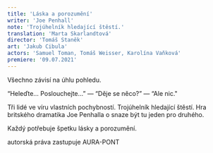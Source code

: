 ```yaml
---
title: 'Láska a porozumění'
writer: 'Joe Penhall'
note: 'Trojúhelník hledající štěstí.'
translation: 'Marta Skarlandtová'
director: 'Tomáš Staněk'
art: 'Jakub Cibula'
actors: 'Samuel Toman, Tomáš Weisser, Karolína Vaňková'
premiere: '09.07.2021'
---
```

Všechno závisí na úhlu pohledu.

“Heleďte… Poslouchejte…” — “Děje se něco?” — “Ale nic."

Tři lidé ve víru vlastních pochybností. Trojúhelník hledající štěstí. Hra britského dramatika Joe Penhalla o snaze být tu jeden pro druhého.

Každý potřebuje špetku lásky a porozumění.

autorská práva zastupuje AURA-PONT
